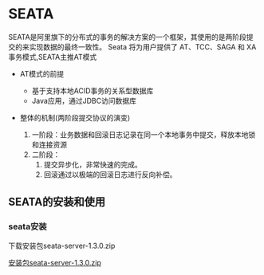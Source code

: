 # SEATA
SEATA是阿里旗下的分布式的事务的解决方案的一个框架，其使用的是两阶段提交的来实现数据的最终一致性。
Seata 将为用户提供了 AT、TCC、SAGA 和 XA 事务模式,SEATA主推AT模式

* AT模式的前提
    * 基于支持本地ACID事务的关系型数据库
    * Java应用，通过JDBC访问数据库



*  整体的机制(两阶段提交协议的演变)
    1. 一阶段：业务数据和回滚日志记录在同一个本地事务中提交，释放本地锁和连接资源
    2. 二阶段：
        1. 提交异步化，非常快速的完成。
        2. 回滚通过以极端的回滚日志进行反向补偿。
        
    
    
## SEATA的安装和使用

### seata安装
下载安装包seata-server-1.3.0.zip

[安装包seata-server-1.3.0.zip](./files\seata-server-1.3.0.zip)









